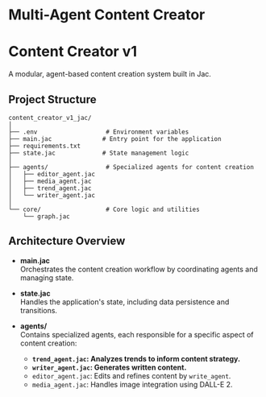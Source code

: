 # Multi-Agent Content Creator
# Content Creator v1

A modular, agent-based content creation system built in Jac.

## Project Structure

```
content_creator_v1_jac/
│
├── .env                   # Environment variables
├── main.jac              # Entry point for the application
├── requirements.txt       
├── state.jac             # State management logic
│
├── agents/                # Specialized agents for content creation
│   ├── editor_agent.jac
│   ├── media_agent.jac
│   ├── trend_agent.jac
│   └── writer_agent.jac
│
└── core/                  # Core logic and utilities
    └── graph.jac
```

## Architecture Overview

- **main.jac**  
  Orchestrates the content creation workflow by coordinating agents and managing state.

- **state.jac**  
  Handles the application's state, including data persistence and transitions.

- **agents/**  
  Contains specialized agents, each responsible for a specific aspect of content creation:
  - **`trend_agent.jac`: Analyzes trends to inform content strategy.**
  - **`writer_agent.jac`: Generates written content.**
  - `editor_agent.jac`: Edits and refines content by `write_agent`.
  - `media_agent.jac`: Handles image integration using DALL-E 2.
